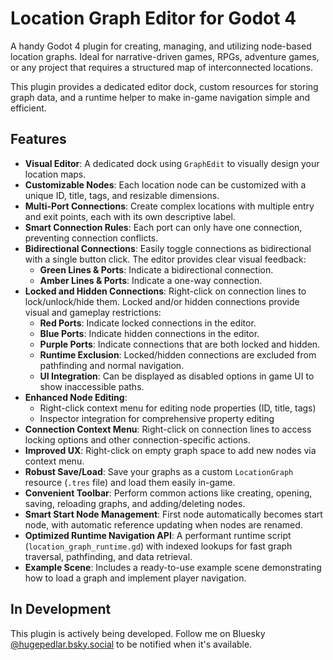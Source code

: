 # Location Graph Editor for Godot 4

A handy Godot 4 plugin for creating, managing, and utilizing node-based location graphs. Ideal for narrative-driven games, RPGs, adventure games, or any project that requires a structured map of interconnected locations.

This plugin provides a dedicated editor dock, custom resources for storing graph data, and a runtime helper to make in-game navigation simple and efficient.

## Features

- **Visual Editor**: A dedicated dock using `GraphEdit` to visually design your location maps.
- **Customizable Nodes**: Each location node can be customized with a unique ID, title, tags, and resizable dimensions.
- **Multi-Port Connections**: Create complex locations with multiple entry and exit points, each with its own descriptive label.
- **Smart Connection Rules**: Each port can only have one connection, preventing connection conflicts.
- **Bidirectional Connections**: Easily toggle connections as bidirectional with a single button click. The editor provides clear visual feedback:
  - **Green Lines & Ports**: Indicate a bidirectional connection.
  - **Amber Lines & Ports**: Indicate a one-way connection.
- **Locked and Hidden Connections**: Right-click on connection lines to lock/unlock/hide them. Locked and/or hidden connections provide visual and gameplay restrictions:
  - **Red Ports**: Indicate locked connections in the editor.
  - **Blue Ports**: Indicate hidden connections in the editor.
  - **Purple Ports**: Indicate connections that are both locked and hidden.
  - **Runtime Exclusion**: Locked/hidden connections are excluded from pathfinding and normal navigation.
  - **UI Integration**: Can be displayed as disabled options in game UI to show inaccessible paths.
- **Enhanced Node Editing**:
  - Right-click context menu for editing node properties (ID, title, tags)
  - Inspector integration for comprehensive property editing
- **Connection Context Menu**: Right-click on connection lines to access locking options and other connection-specific actions.
- **Improved UX**: Right-click on empty graph space to add new nodes via context menu.
- **Robust Save/Load**: Save your graphs as a custom `LocationGraph` resource (`.tres` file) and load them easily in-game.
- **Convenient Toolbar**: Perform common actions like creating, opening, saving, reloading graphs, and adding/deleting nodes.
- **Smart Start Node Management**: First node automatically becomes start node, with automatic reference updating when nodes are renamed.
- **Optimized Runtime Navigation API**: A performant runtime script (`location_graph_runtime.gd`) with indexed lookups for fast graph traversal, pathfinding, and data retrieval.
- **Example Scene**: Includes a ready-to-use example scene demonstrating how to load a graph and implement player navigation.

## In Development

This plugin is actively being developed. Follow me on Bluesky [@hugepedlar.bsky.social](https://bsky.app/profile/hugepedlar.bsky.social) to be notified when it's available.

